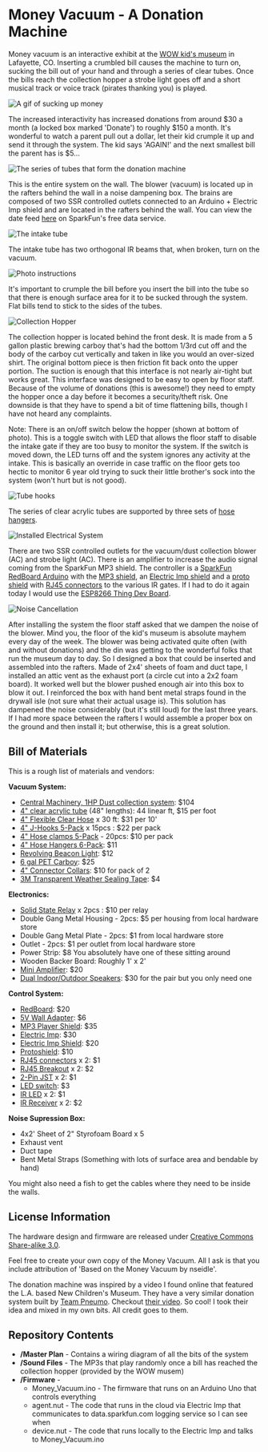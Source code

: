 Money Vacuum - A Donation Machine
=======

Money vacuum is an interactive exhibit at the [WOW kid's museum](http://www.wowchildrensmuseum.org/) in Lafayette, CO. Inserting a crumbled bill causes the machine to turn on, sucking the bill out of your hand and through a series of clear tubes. Once the bills reach the collection hopper a strobe light goes off and a short musical track or voice track (pirates thanking you) is played.

![A gif of sucking up money](https://raw.githubusercontent.com/nseidle/Money_Vacuum/master/Images/Money-Vacuum.gif)

The increased interactivity has increased donations from around $30 a month (a locked box marked 'Donate') to roughly $150 a month. It's wonderful to watch a parent pull out a dollar, let their kid crumple it up and send it through the system. The kid says 'AGAIN!' and the next smallest bill the parent has is $5...

![The series of tubes that form the donation machine](https://raw.githubusercontent.com/nseidle/Money_Vacuum/master/Images/Entire%20System.jpg)  

This is the entire system on the wall. The blower (vacuum) is located up in the rafters behind the wall in a noise dampening box. The brains are composed of two SSR controlled outlets connected to an Arduino + Electric Imp shield and are located in the rafters behind the wall. You can view the date feed [here](https://data.sparkfun.com/streams/dZNaDj6ZNgtZEm11vg19) on SparkFun's free data service.

![The intake tube](https://raw.githubusercontent.com/nseidle/Money_Vacuum/master/Images/System%20Intake.jpg)

The intake tube has two orthogonal IR beams that, when broken, turn on the vacuum.

![Photo instructions](https://raw.githubusercontent.com/nseidle/Money_Vacuum/master/Images/System%20Instructions.jpg)

It's important to crumple the bill before you insert the bill into the tube so that there is enough surface area for it to be sucked through the system. Flat bills tend to stick to the sides of the tubes.

![Collection Hopper](https://raw.githubusercontent.com/nseidle/Money_Vacuum/master/Images/Collection%20Hopper.jpg)

The collection hopper is located behind the front desk. It is made from a 5 gallon plastic brewing carboy that's had the bottom 1/3rd cut off and the body of the carboy cut vertically and taken in like you would an over-sized shirt. The original bottom piece is then friction fit back onto the upper portion. The suction is enough that this interface is not nearly air-tight but works great. This interface was designed to be easy to open by floor staff. Because of the volume of donations (this is awesome!) they need to empty the hopper once a day before it becomes a security/theft risk. One downside is that they have to spend a bit of time flattening bills, though I have not heard any complaints.

Note: There is an on/off switch below the hopper (shown at bottom of photo). This is a toggle switch with LED that allows the floor staff to disable the intake gate if they are too busy to monitor the system. If the switch is moved down, the LED turns off and the system ignores any activity at the intake. This is basically an override in case traffic on the floor gets too hectic to monitor 6 year old trying to suck their little brother's sock into the system (won't hurt but is not good).

![Tube hooks](https://raw.githubusercontent.com/nseidle/Money_Vacuum/master/Images/3%20Sets%20of%20Tube%20Hooks.jpg)

The series of clear acrylic tubes are supported by three sets of [hose hangers](http://www.amazon.com/gp/product/B00FAMGDSG).

![Installed Electrical System](https://raw.githubusercontent.com/nseidle/Money_Vacuum/master/Images/Control%20Board%20Installed.jpg)

There are two SSR controlled outlets for the vacuum/dust collection blower (AC) and strobe light (AC). There is an amplifier to increase the audio signal coming from the SparkFun MP3 shield. The controller is a [SparkFun RedBoard Arduino](https://www.sparkfun.com/products/12757) with the [MP3 shield](https://www.sparkfun.com/products/12660), an [Electric Imp shield](https://www.sparkfun.com/products/12887) and a [proto shield](https://www.sparkfun.com/products/7914) with [RJ45 connectors](https://www.sparkfun.com/products/716) to the various IR gates. If I had to do it again today I would use the [ESP8266 Thing Dev Board](https://www.sparkfun.com/products/13711).

![Noise Cancellation](https://raw.githubusercontent.com/nseidle/Money_Vacuum/master/Images/Noise%20Supression%20Box.jpg)

After installing the system the floor staff asked that we dampen the noise of the blower. Mind you, the floor of the kid's museum is absolute mayhem every day of the week. The blower was being activated quite often (with and without donations) and the din was getting to the wonderful folks that run the museum day to day. So I designed a box that could be inserted and assembled into the rafters. Made of 2x4' sheets of foam and duct tape, I installed an attic vent as the exhaust port (a circle cut into a 2x2 foam board). It worked well but the blower pushed enough air into this box to blow it out. I reinforced the box with hand bent metal straps found in the drywall isle (not sure what their actual usage is). This solution has dampened the noise considerably (but it's still loud) for the last three years. If I had more space between the rafters I would assemble a proper box on the ground and then install it; but otherwise, this is a great solution.

Bill of Materials
-------------------

This is a rough list of materials and vendors:

**Vacuum System:**

* [Central Machinery, 1HP Dust collection system](http://www.amazon.com/gp/product/B006ZBCF0Q): $104
* [4" clear acrylic tube](http://www.delviesplastics.com/p/Round_Extruded_Tube.html) (48" lengths): 44 linear ft, $15 per foot
* [4" Flexible Clear Hose](http://www.amazon.com/gp/product/B001DT15GK) x 30 ft: $31 per 10'
* [4" J-Hooks 5-Pack](http://www.amazon.com/gp/product/B001C06B5K) x 15pcs : $22 per pack
* [4" Hose clamps 5-Pack](http://www.amazon.com/gp/product/B002F1H01E) - 20pcs: $10 per pack
* [4" Hose Hangers 6-Pack](http://www.amazon.com/gp/product/B00FAMGDSG): $11
* [Revolving Beacon Light](http://www.amazon.com/gp/product/B0011CZV5A): $12
* [6 gal PET Carboy](http://www.amazon.com/dp/B00FKA4BFK): $25
* [4" Connector Collars](http://www.amazon.com/gp/product/B00AX5I9XM): $10 for pack of 2
* [3M Transparent Weather Sealing Tape](http://www.amazon.com/gp/product/B0000CBIFF): $4

**Electronics:**

* [Solid State Relay](https://www.sparkfun.com/products/13015) x 2pcs : $10 per relay
* Double Gang Metal Housing - 2pcs: $5 per housing from local hardware store
* Double Gang Metal Plate - 2pcs: $1 from local hardware store
* Outlet - 2pcs: $1 per outlet from local hardware store
* Power Strip: $8 You absolutely have one of these sitting around
* Wooden Backer Board: Roughly 1' x 2'
* [Mini Amplifier](https://www.amazon.com/s/ref=nb_sb_noss?field-keywords=mini+amplifier): $20
* [Dual Indoor/Outdoor Speakers](http://www.amazon.com/gp/product/B000A5S926): $30 for the pair but you only need one

**Control System:**

* [RedBoard](https://www.sparkfun.com/products/12757): $20
* [5V Wall Adapter](https://www.sparkfun.com/products/12889): $6
* [MP3 Player Shield](https://www.sparkfun.com/products/12660): $35
* [Electric Imp](https://www.sparkfun.com/products/11395): $30
* [Electric Imp Shield](https://www.sparkfun.com/products/12887): $20
* [Protoshield](https://www.sparkfun.com/products/7914): $10
* [RJ45 connectors](https://www.sparkfun.com/products/716) x 2: $1
* [RJ45 Breakout](https://www.sparkfun.com/products/716) x 2: $2
* [2-Pin JST](https://www.sparkfun.com/products/9914) x 2: $1
* [LED switch](https://www.sparkfun.com/products/11310): $3
* [IR LED](https://www.sparkfun.com/products/9349) x 2: $1
* [IR Receiver](https://www.sparkfun.com/products/10266) x 2: $2

**Noise Supression Box:**

* 4x2' Sheet of 2" Styrofoam Board x 5
* Exhaust vent
* Duct tape
* Bent Metal Straps (Something with lots of surface area and bendable by hand)

You might also need a fish to get the cables where they need to be inside the walls.

License Information
-------------------

The hardware design and firmware are released under [Creative Commons Share-alike 3.0](http://creativecommons.org/licenses/by-sa/3.0/).  

Feel free to create your own copy of the Money Vacuum. All I ask is that you include attribution of 'Based on the Money Vacuum by nseidle'.

The donation machine was inspired by a video I found online that featured the L.A. based New Children's Museum. They have a very similar donation system built by [Team Pneumo](http://teampneumo.com/). Checkout [their video](https://vimeo.com/73435892). So cool! I took their idea and mixed in my own bits. All credit goes to them.

Repository Contents
-------------------
* **/Master Plan** - Contains a wiring diagram of all the bits of the system
* **/Sound Files** - The MP3s that play randomly once a bill has reached the collection hopper (provided by the WOW musem)
* **/Firmware** - 
	* Money_Vacuum.ino - The firmware that runs on an Arduino Uno that controls everything
    * agent.nut - The code that runs in the cloud via Electric Imp that communicates to data.sparkfun.com logging service so I can see when
	* device.nut - The code that runs locally to the Electric Imp and talks to Money_Vacuum.ino